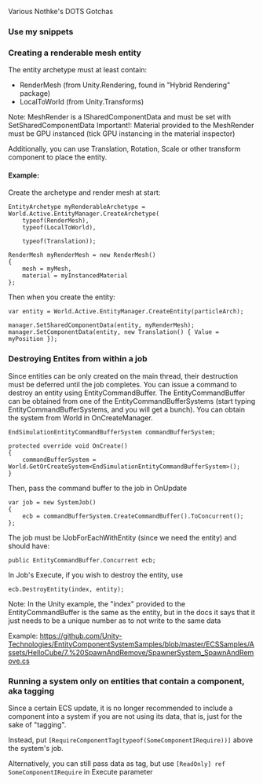 Various Nothke's DOTS Gotchas

### Use my snippets

### Creating a renderable mesh entity

The entity archetype must at least contain:
- RenderMesh (from Unity.Rendering, found in "Hybrid Rendering" package)
- LocalToWorld (from Unity.Transforms)

Note: MeshRender is a ISharedComponentData and must be set with SetSharedComponentData
Important!: Material provided to the MeshRender must be GPU instanced (tick GPU instancing in the material inspector)

Additionally, you can use Translation, Rotation, Scale or other transform component to place the entity.

#### Example:

Create the archetype and render mesh at start:
```
EntityArchetype myRenderableArchetype = World.Active.EntityManager.CreateArchetype(
    typeof(RenderMesh),
    typeof(LocalToWorld),
    
    typeof(Translation));

RenderMesh myRenderMesh = new RenderMesh()
{
    mesh = myMesh,
    material = myInstancedMaterial
};
```

Then when you create the entity:

```
var entity = World.Active.EntityManager.CreateEntity(particleArch);

manager.SetSharedComponentData(entity, myRenderMesh);
manager.SetComponentData(entity, new Translation() { Value = myPosition });
```


### Destroying Entites from within a job

Since entities can be only created on the main thread, their destruction must be deferred until the job completes. You can issue a command to destroy an entity using EntityCommandBuffer. The EntityCommandBuffer can be obtained from one of the EntityCommandBufferSystems (start typing EntityCommandBufferSystems, and you will get a bunch). You can obtain the system from World in OnCreateManager.

```
EndSimulationEntityCommandBufferSystem commandBufferSystem;

protected override void OnCreate()
{
    commandBufferSystem = World.GetOrCreateSystem<EndSimulationEntityCommandBufferSystem>();
}
```

Then, pass the command buffer to the job in OnUpdate

```
var job = new SystemJob()
{
    ecb = commandBufferSystem.CreateCommandBuffer().ToConcurrent();
};
```

The job must be IJobForEachWithEntity (since we need the entity) and should have:

```
public EntityCommandBuffer.Concurrent ecb;
```

In Job's Execute, if you wish to destroy the entity, use

```
ecb.DestroyEntity(index, entity);
```

Note: In the Unity example, the "index" provided to the EntityCommandBuffer is the same as the entity, but in the docs it says that it just needs to be a unique number as to not write to the same data

Example: https://github.com/Unity-Technologies/EntityComponentSystemSamples/blob/master/ECSSamples/Assets/HelloCube/7.%20SpawnAndRemove/SpawnerSystem_SpawnAndRemove.cs

### Running a system only on entities that contain a component, aka tagging

Since a certain ECS update, it is no longer recommended to include a component into a system if you are not using its data, that is, just for the sake of "tagging".

Instead, put `[RequireComponentTag(typeof(SomeComponentIRequire))]` above the system's job.

Alternatively, you can still pass data as tag, but use `[ReadOnly] ref SomeComponentIRequire` in Execute parameter